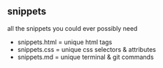 ## snippets 

all the snippets you could ever possibly need

- snippets.html = unique html tags
- snippets.css = unique css selectors & attributes
- snippets.md = unique terminal & git commands